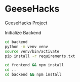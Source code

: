 # GeeseHacks
GeeseHacks Project

Initialize Backend
```bash
cd backend
python -m venv venv
source venv/bin/activate
pip install -r requirements.txt
```

```bash
cd frontend && npm install
cd ..
cd backend && npm install
```